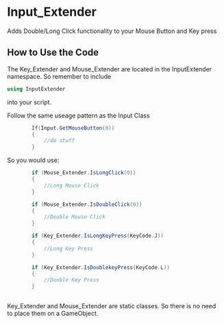 # Input_Extender
Adds Double/Long Click functionality to your Mouse Button and Key press


## How to Use the Code

The Key_Extender and Mouse_Extender are located in the InputExtender namespace. So remember to include 

```csharp
using InputExtender
```

into your script.



Follow the same useage pattern as the Input Class

```csharp
        If(Input.GetMouseButton(0))
        {
            //do stuff
        }
```

So you would use: 

```csharp
        if (Mouse_Extender.IsLongClick(0))
        {
            //Long Mouse Click 
        }

        if (Mouse_Extender.IsDoubleClick(0))
        {
            //Double Mouse Click 
        }

        if (Key_Extender.IsLongKeyPress(KeyCode.J))
        {
            //Long Key Press
        }

        if (Key_Extender.IsDoublekeyPress(KeyCode.L))
        {
            //Double Key Press
        }
       
``` 


Key_Extender and Mouse_Extender are static classes. So there is no need to place them on a GameObject. 
